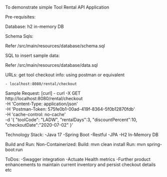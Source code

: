 To demonstrate simple Tool Rental API Application

Pre-requisites:

Database: h2 in-memory DB

Schema Sqls:

  Refer /src/main/resources/database/schema.sql
  
SQL to insert sample data:

  Refer /src/main/resources/database/data.sql
  
URLs: get tool checkout info: using postman or equivalent

    - localhost:8080/rental/checkout

Sample Request: [curl]
    - curl -X GET \
        http://localhost:8080/rental/checkout \
        -H 'Content-Type: application/json' \
        -H 'Postman-Token: 575fe0b1-00ad-419f-8364-5f0b12870fdb' \
        -H 'cache-control: no-cache' \
        -d '{
            "toolCode": "LADW",
            "rentalDays":3,
            "discountPercent":10,
            "checkoutDate":"2020-07-02"
        }'


Technology Stack:
    -Java 17
    -Spring Boot
    -Restful
    -JPA
    -H2 In-Memory DB


Build and Run:
    Non-Containerized: 
        Build: mvn clean install
        Run: mvn spring-boot:run

ToDos:
    -Swagger integration
    -Actuate Health metrics
    -Further product enhancements to maintain current inventory and persist checkout details etc
